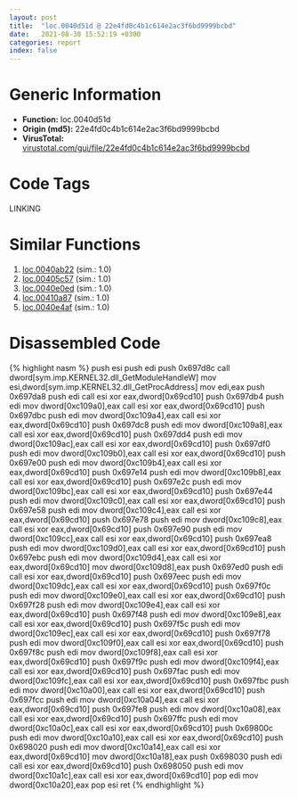 ```yaml
---
layout: post
title:  "loc.0040d51d @ 22e4fd0c4b1c614e2ac3f6bd9999bcbd"
date:   2021-08-30 15:52:19 +0300
categories: report
index: false
---
```


# Generic Information
- **Function:** loc.0040d51d
- **Origin (md5):** 22e4fd0c4b1c614e2ac3f6bd9999bcbd
- **VirusTotal:** [virustotal.com/gui/file/22e4fd0c4b1c614e2ac3f6bd9999bcbd][virustotal_ref]

# Code Tags
<span class="tag" id="LINKING">LINKING</span>


# Similar Functions

1. [loc.0040ab22][similar_1_ref] (sim.: 1.0)
2. [loc.00405c57][similar_2_ref] (sim.: 1.0)
3. [loc.0040e0ed][similar_3_ref] (sim.: 1.0)
4. [loc.00410a87][similar_4_ref] (sim.: 1.0)
5. [loc.0040e4af][similar_5_ref] (sim.: 1.0)


# Disassembled Code

{% highlight nasm %}
push esi
push edi
push 0x697d8c
call dword[sym.imp.KERNEL32.dll_GetModuleHandleW]
mov esi,dword[sym.imp.KERNEL32.dll_GetProcAddress]
mov edi,eax
push 0x697da8
push edi
call esi
xor eax,dword[0x69cd10]
push 0x697db4
push edi
mov dword[0xc109a0],eax
call esi
xor eax,dword[0x69cd10]
push 0x697dbc
push edi
mov dword[0xc109a4],eax
call esi
xor eax,dword[0x69cd10]
push 0x697dc8
push edi
mov dword[0xc109a8],eax
call esi
xor eax,dword[0x69cd10]
push 0x697dd4
push edi
mov dword[0xc109ac],eax
call esi
xor eax,dword[0x69cd10]
push 0x697df0
push edi
mov dword[0xc109b0],eax
call esi
xor eax,dword[0x69cd10]
push 0x697e00
push edi
mov dword[0xc109b4],eax
call esi
xor eax,dword[0x69cd10]
push 0x697e14
push edi
mov dword[0xc109b8],eax
call esi
xor eax,dword[0x69cd10]
push 0x697e2c
push edi
mov dword[0xc109bc],eax
call esi
xor eax,dword[0x69cd10]
push 0x697e44
push edi
mov dword[0xc109c0],eax
call esi
xor eax,dword[0x69cd10]
push 0x697e58
push edi
mov dword[0xc109c4],eax
call esi
xor eax,dword[0x69cd10]
push 0x697e78
push edi
mov dword[0xc109c8],eax
call esi
xor eax,dword[0x69cd10]
push 0x697e90
push edi
mov dword[0xc109cc],eax
call esi
xor eax,dword[0x69cd10]
push 0x697ea8
push edi
mov dword[0xc109d0],eax
call esi
xor eax,dword[0x69cd10]
push 0x697ebc
push edi
mov dword[0xc109d4],eax
call esi
xor eax,dword[0x69cd10]
mov dword[0xc109d8],eax
push 0x697ed0
push edi
call esi
xor eax,dword[0x69cd10]
push 0x697eec
push edi
mov dword[0xc109dc],eax
call esi
xor eax,dword[0x69cd10]
push 0x697f0c
push edi
mov dword[0xc109e0],eax
call esi
xor eax,dword[0x69cd10]
push 0x697f28
push edi
mov dword[0xc109e4],eax
call esi
xor eax,dword[0x69cd10]
push 0x697f48
push edi
mov dword[0xc109e8],eax
call esi
xor eax,dword[0x69cd10]
push 0x697f5c
push edi
mov dword[0xc109ec],eax
call esi
xor eax,dword[0x69cd10]
push 0x697f78
push edi
mov dword[0xc109f0],eax
call esi
xor eax,dword[0x69cd10]
push 0x697f8c
push edi
mov dword[0xc109f8],eax
call esi
xor eax,dword[0x69cd10]
push 0x697f9c
push edi
mov dword[0xc109f4],eax
call esi
xor eax,dword[0x69cd10]
push 0x697fac
push edi
mov dword[0xc109fc],eax
call esi
xor eax,dword[0x69cd10]
push 0x697fbc
push edi
mov dword[0xc10a00],eax
call esi
xor eax,dword[0x69cd10]
push 0x697fcc
push edi
mov dword[0xc10a04],eax
call esi
xor eax,dword[0x69cd10]
push 0x697fe8
push edi
mov dword[0xc10a08],eax
call esi
xor eax,dword[0x69cd10]
push 0x697ffc
push edi
mov dword[0xc10a0c],eax
call esi
xor eax,dword[0x69cd10]
push 0x69800c
push edi
mov dword[0xc10a10],eax
call esi
xor eax,dword[0x69cd10]
push 0x698020
push edi
mov dword[0xc10a14],eax
call esi
xor eax,dword[0x69cd10]
mov dword[0xc10a18],eax
push 0x698030
push edi
call esi
xor eax,dword[0x69cd10]
push 0x698050
push edi
mov dword[0xc10a1c],eax
call esi
xor eax,dword[0x69cd10]
pop edi
mov dword[0xc10a20],eax
pop esi
ret
{% endhighlight %}


[similar_1_ref]: /report/loc.0040ab22@01be4434cc5f975da87a4b25d209e100
[similar_2_ref]: /report/loc.00405c57@71550f1ee4f4626545a4bffe6d950f12
[similar_3_ref]: /report/loc.0040e0ed@6e195fbdf6b398dc597c28abc7c7a2ae
[similar_4_ref]: /report/loc.00410a87@4643b8f5a3d13e435a65fc553546b71e
[similar_5_ref]: /report/loc.0040e4af@6d109801b4451ecec54d9433c2446f52
[virustotal_ref]: https://www.virustotal.com/gui/file/22e4fd0c4b1c614e2ac3f6bd9999bcbd